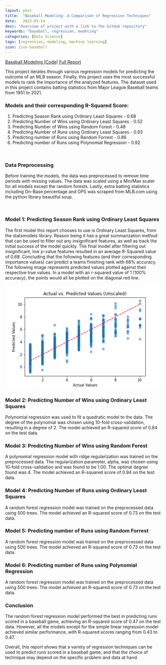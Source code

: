 ```yaml
---
layout: post
title:  "Baseball Modeling: A Comparison of Regression Techniques"
date:   2023-03-14
desc: "Overview of project with a link to the GitHub repository"
keywords: "baseball, regression, modeling"
categories: [Data Science]
tags: [regression, modeling, machine learning]
icon: icon-baseball
---
```


[Baseball Modeling (Code)](https://github.com/jamiesolomon/Baseball_Modeling)
[Full Report](/images/FullReport.pdf) <br>

This project iterates through various regression models for predicting the outcome of an MLB season. Finally, this project uses the most successful models to rank the importance of the analyzed features. The dataset used in this project contains batting statistics from Major League Baseball teams from 1951 to 2021.

### Models and their corresponding R-Squared Score:
1. Predicting Season Rank using Ordinary Least Squares - 0.68
2. Predicting Number of Wins using Ordinary Least Squares - 0.52
3. Predicting Number of Wins using Random Forest - 0.48
4. Predicting Number of Runs using Ordinary Least Squares - 0.93
5. Predicting number of Runs using Random Forrest - 0.86
6. Predicting number of Runs using Polynomial Regression - 0.92

<br>

### Data Preprocessing

Before training the models, the data was preprocessed to remove time periods with missing values. The data was scaled using a Min/Max scaler for all models except the random forests. Lastly, extra batting statistics including On-Base percentage and OPS was scraped from MLB.com using the python library beautiful soup.

<br>

### Model 1: Predicting Season Rank using Ordinary Least Squares

The first model this report chooses to use is Ordinary Least Squares, from the statsmodels library. Reason being it has a great summarization method that can be used to filter out any insignificant features, as well as track the initial success of the model quickly. The final model after filtering out insignificant, low p-value features resulted in an average R-Squared value of 0.68. Concluding that the following features (and their corresponding importance values) can predict a teams finishing rank with 68% accuracy. The following image represents predicted values plotted against their respective true values. In a model with an r-squared value of 1 (100% accuracy), the points would all be plotted on the diagonal red line.

<img src="/images/model1_accuracy.png" alt="Model1_accuracy" width="600"/>
<br>

### Model 2: Predicting Number of Wins using Ordinary Least Squares

Polynomial regression was used to fit a quadratic model to the data. The degree of the polynomial was chosen using 10-fold cross-validation, resulting in a degree of 2. The model achieved an R-squared score of 0.84 on the test data.

### Model 3: Predicting Number of Wins using Random Forest

A polynomial regression model with ridge regularization was trained on the preprocessed data. The regularization parameter, alpha, was chosen using 10-fold cross-validation and was found to be 1.00. The optimal degree found was 4. The model achieved an R-squared score of 0.94 on the test data.

### Model 4: Predicting Number of Runs using Ordinary Least Squares

A random forest regression model was trained on the preprocessed data using 500 trees. The model achieved an R-squared score of 0.73 on the test data.

### Model 5: Predicting number of Runs using Random Forrest

A random forest regression model was trained on the preprocessed data using 500 trees. The model achieved an R-squared score of 0.73 on the test data.

### Model 6: Predicting number of Runs using Polynomial Regression

A random forest regression model was trained on the preprocessed data using 500 trees. The model achieved an R-squared score of 0.73 on the test data.



### Conclusion

The random forest regression model performed the best in predicting runs scored in a baseball game, achieving an R-squared score of 0.47 on the test data. However, all the models except for the simple linear regression model achieved similar performance, with R-squared scores ranging from 0.43 to 0.47.

Overall, this report shows that a variety of regression techniques can be used to predict runs scored in a baseball game, and that the choice of technique may depend on the specific problem and data at hand.
